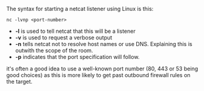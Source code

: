 
The syntax for starting a netcat listener using Linux is this:

`nc -lvnp <port-number>`

- **-l** is used to tell netcat that this will be a listener
- **-v** is used to request a verbose output
- **-n** tells netcat not to resolve host names or use DNS. Explaining this is outwith the scope of the room.
- **-p** indicates that the port specification will follow.


it's often a good idea to use a well-known port number (80, 443 or 53 being good choices) as this is more likely to get past outbound firewall rules on the target.

